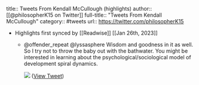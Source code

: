 title:: Tweets From Kendall McCullough (highlights)
author:: [[@philosopherK15 on Twitter]]
full-title:: "Tweets From Kendall McCullough"
category:: #tweets
url:: https://twitter.com/philosopherK15

- Highlights first synced by [[Readwise]] [[Jan 26th, 2023]]
	- @offender_repeat @lyssasphere Wisdom and goodness in it as well. So I try not to throw the baby out with the bathwater. You might be interested in learning about the psychological/sociological model of development spiral dynamics. 
	  
	  ![](https://pbs.twimg.com/media/FnPalDaaUAwCfHF.jpg) ([View Tweet](https://twitter.com/philosopherK15/status/1617877028971360261))